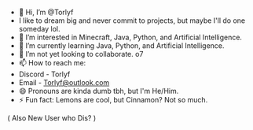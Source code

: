 - 👋 Hi, I’m @Torlyf
- I like to dream big and never commit to projects, but maybe I'll do one someday lol.
- 👀 I’m interested in Minecraft, Java, Python, and Artificial Intelligence.
- 🌱 I’m currently learning Java, Python, and Artificial Intelligence.
- 💞️ I’m not yet looking to collaborate. o7
- 📫 How to reach me:
-   Discord - Torlyf
-   Email - Torlyf@outlook.com
- 😄 Pronouns are kinda dumb tbh, but I'm He/Him.
- ⚡ Fun fact: Lemons are cool, but Cinnamon? Not so much.

( Also New User who Dis? )
